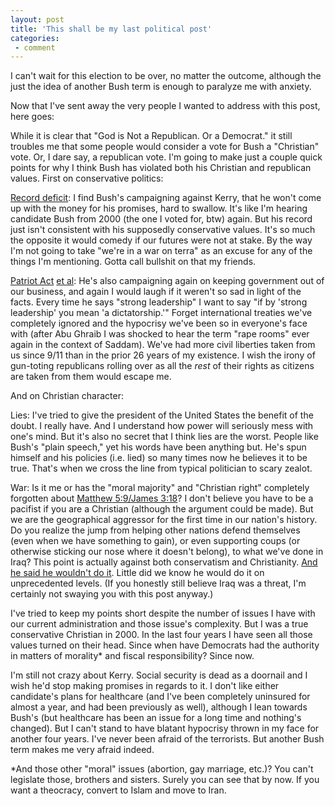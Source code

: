 ```yaml
---
layout: post
title: 'This shall be my last political post'
categories:
 - comment
---
```


I can't wait for this election to be over, no matter the outcome, although the just the idea of another Bush term is enough to paralyze me with anxiety.

Now that I've sent away the very people I wanted to address with this post, here goes:

While it is clear that "<a class="dead">God is Not a Republican. Or a Democrat.</a>" it still troubles me that some people would consider a vote for Bush a "Christian" vote. Or, I dare say, a republican vote. I'm going to make just a couple quick points for why I think Bush has violated both his Christian and republican values. First on conservative politics:

<a href="http://www.google.com/search?q=bush+fiscal+responsibility">Record deficit</a>: I find Bush's campaigning against Kerry, that he won't come up with the money for his promises, hard to swallow. It's like I'm hearing candidate Bush from 2000 (the one I voted for, btw) again. But his record just isn't consistent with his supposedly conservative values. It's so much the opposite it would comedy if our futures were not at stake. By the way I'm not going to take "we're in a war on terra" as an excuse for any of the things I'm mentioning. Gotta call bullshit on that my friends.

<a href="http://www.google.com/search?q=Patriot+Act">Patriot Act</a> <a href="http://www.google.com/search?q=Total+Information+Awareness">et al</a>: He's also campaigning again on keeping government out of our business, and again I would laugh if it weren't so sad in light of the facts. Every time he says "strong leadership" I want to say "if by 'strong leadership' you mean 'a dictatorship.'" Forget international treaties we've completely ignored and the hypocrisy we've been so in everyone's face with (after Abu Ghraib I was shocked to hear the term "rape rooms" ever again in the context of Saddam). We've had more civil liberties taken from us since 9/11 than in the prior 26 years of my existence. I wish the irony of gun-toting republicans rolling over as all the <em>rest</em> of their rights as citizens are taken from them would escape me.

And on Christian character:

Lies: I've tried to give the president of the United States the benefit of the doubt. I really have. And I understand how power will seriously mess with one's mind. But it's also no secret that I think lies are the worst. People like Bush's "plain speech," yet his words have been anything but. He's spun himself and his policies (i.e. lied) so many times now he believes it to be true. That's when we cross the line from typical politician to scary zealot.

War: Is it me or has the "moral majority" and "Christian right" completely forgotten about <a href="http://biblegateway.com/cgi-bin/bible?SearchType=AND&language=english&searchpage=0&search=peacemakers&version=NIV">Matthew 5:9/James 3:18</a>? I don't believe you have to be a pacifist if you are a Christian (although the argument could be made). But we are the geographical aggressor for the first time in our nation's history. Do you realize the jump from helping other nations defend themselves (even when we have something to gain), or even supporting coups (or otherwise sticking our nose where it doesn't belong), to what we've done in Iraq? This point is actually against both conservatism and Christianity. <a href="http://www.google.com/search?q=candidate+bush+nation+building">And he said he wouldn't do it</a>. Little did we know he would do it on unprecedented levels. (If you honestly still believe Iraq was a threat, I'm certainly not swaying you with this post anyway.)

I've tried to keep my points short despite the number of issues I have with our current administration and those issue's complexity. But I was a true conservative Christian in 2000. In the last four years I have seen all those values turned on their head. Since when have Democrats had the authority in matters of morality* and fiscal responsibility? Since now.

I'm still not crazy about Kerry. Social security is dead as a doornail and I wish he'd stop making promises in regards to it. I don't like either candidate's plans for healthcare (and I've been completely uninsured for almost a year, and had been previously as well), although I lean towards Bush's (but healthcare has been an issue for a long time and nothing's changed). But I can't stand to have blatant hypocrisy thrown in my face for another four years. I've never been afraid of the terrorists. But another Bush term makes me very afraid indeed.

*And those other "moral" issues (abortion, gay marriage, etc.)? You can't legislate those, brothers and sisters. Surely you can see that by now. If you want a theocracy, convert to Islam and move to Iran.
